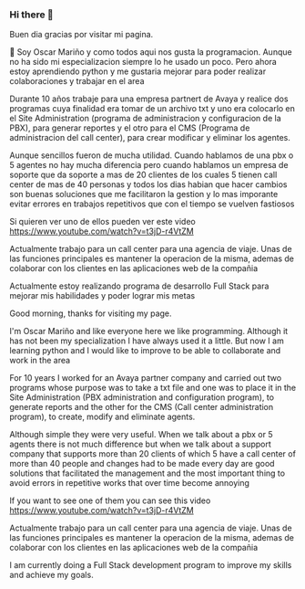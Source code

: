 ### Hi there 👋

<!--
**oscarali1985/oscarali1985** is a ✨ _special_ ✨ repository because its `README.md` (this file) appears on your GitHub profile.

Here are some ideas to get you started: 

- 🔭 I’m currently working on ...
- 🌱 I’m currently learning ...
- 👯 I’m looking to collaborate on ...
- 🤔 I’m looking for help with ...
- 💬 Ask me about ...
- 📫 How to reach me: ...
- 😄 Pronouns: ...
- ⚡ Fun fact: ...
-->
<!-- Sobre mi  -->
Buen dia gracias por visitar mi pagina.

💬 Soy Oscar Mariño y como todos aqui nos gusta la programacion. Aunque no ha sido mi especializacion siempre lo he usado un poco. Pero ahora estoy aprendiendo python y me gustaria mejorar para poder realizar colaboraciones y trabajar en el area

Durante 10 años trabaje para una empresa partnert de Avaya y realice dos programas cuya finalidad era tomar de un archivo txt y uno era colocarlo en el Site Administration (programa de administracion y configuracion de la PBX), para generar reportes y el otro para el CMS (Programa de administracion del call center), para crear modificar y eliminar los agentes.

Aunque sencillos fueron de mucha utilidad. Cuando hablamos de una pbx o 5 agentes no hay mucha diferencia pero cuando hablamos un empresa de soporte que da soporte a mas de 20 clientes de los cuales 5 tienen call center de mas de 40 personas y todos los dias habian que hacer cambios son buenas soluciones que me facilitaron la gestion y lo mas imporante evitar errores en trabajos repetitivos que con el tiempo se vuelven fastiosos 

Si quieren ver uno de ellos pueden ver este video https://www.youtube.com/watch?v=t3jD-r4VtZM

<!--  I’m currently working on ...  -->

Actualmente trabajo para un call center para una agencia de viaje. Unas de las funciones principales es mantener la operacion de la misma, ademas de colaborar con los clientes en las aplicaciones web de la compañia

<!-- Estudios  -->

Actualmente estoy realizando programa de desarrollo Full Stack para mejorar mis habilidades y poder lograr mis metas

<!-- Sobre mi  -->
Good morning, thanks for visiting my page.

I'm Oscar Mariño and like everyone here we like programming. Although it has not been my specialization I have always used it a little. But now I am learning python and I would like to improve to be able to collaborate and work in the area

For 10 years I worked for an Avaya partner company and carried out two programs whose purpose was to take a txt file and one was to place it in the Site Administration (PBX administration and configuration program), to generate reports and the other for the CMS (Call center administration program), to create, modify and eliminate agents.

Although simple they were very useful. When we talk about a pbx or 5 agents there is not much difference but when we talk about a support company that supports more than 20 clients of which 5 have a call center of more than 40 people and changes had to be made every day are good solutions that facilitated the management and the most important thing to avoid errors in repetitive works that over time become annoying

If you want to see one of them you can see this video https://www.youtube.com/watch?v=t3jD-r4VtZM

<!--  I’m currently working on ...  -->

Actualmente trabajo para un call center para una agencia de viaje. Unas de las funciones principales es mantener la operacion de la misma, ademas de colaborar con los clientes en las aplicaciones web de la compañia

<!-- Estudios  -->
I am currently doing a Full Stack development program to improve my skills and achieve my goals.
